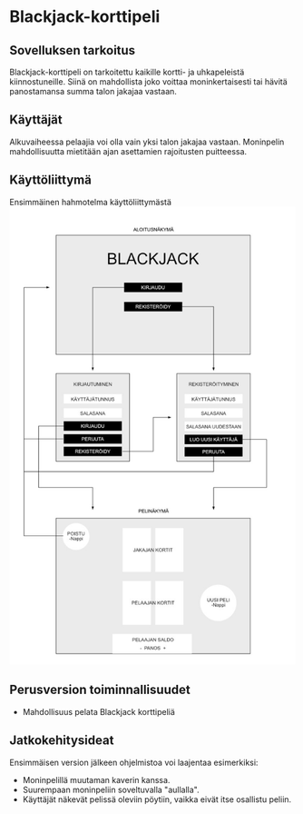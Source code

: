 # Blackjack-korttipeli
## Sovelluksen tarkoitus
Blackjack-korttipeli on tarkoitettu kaikille kortti- ja uhkapeleistä kiinnostuneille. Siinä on mahdollista joko voittaa moninkertaisesti tai hävitä panostamansa summa talon jakajaa vastaan.
## Käyttäjät
Alkuvaiheessa pelaajia voi olla vain yksi talon jakajaa vastaan. Moninpelin mahdollisuutta mietitään ajan asettamien rajoitusten puitteessa.
## Käyttöliittymä
Ensimmäinen hahmotelma käyttöliittymästä
![käyttöliittymä](kayttoliittyma.jpg)
## Perusversion toiminnallisuudet
- Mahdollisuus pelata Blackjack korttipeliä
## Jatkokehitysideat
Ensimmäisen version jälkeen ohjelmistoa voi laajentaa esimerkiksi:
- Moninpelillä muutaman kaverin kanssa.
- Suurempaan moninpeliin soveltuvalla "aullalla".
- Käyttäjät näkevät pelissä oleviin pöytiin, vaikka eivät itse osallistu peliin.
